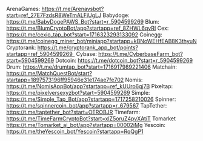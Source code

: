 ArenaGames: https://t.me/Arenavsbot?start=ref_27E7FzdsR8WeTmALFiUgLJ
Babydoge: https://t.me/BabyDogePAWS_Bot?start=r_5904599269
Blum: https://t.me/BlumCryptoBot/app?startapp=ref_8ZHWL6qvRI
Cex: https://t.me/cexio_tap_bot?start=1716323293133092
Coinegg: https://t.me/coinegg_miner_bot/miniapp?startapp=kBNoWEHfEAB8K3thyuN
Cryptorank: https://t.me/cryptorank_app_bot/points?startapp=ref_5904599269_
Cybase: https://t.me/CyberbaseFarm_bot?start=5904599269
Dotcoin: https://t.me/dotcoin_bot?start=r_5904599269
Drum: https://t.me/drumtap_bot?start=1716917989221406
Matchain: https://t.me/MatchQuestBot/start?startapp=1897573196ff95946e31e174ae7fe702
Nomis: https://t.me/NomisAppBot/app?startapp=ref_kUUro6qj7B
Pixeltap: https://t.me/pixelversexyzbot?start=5904599269
Simple: https://t.me/Simple_Tap_Bot/app?startapp=1717258210026
Spinner: https://t.me/spinnercoin_bot/app?startapp=r_679567
TapTether: https://t.me/taptether_bot?start=OEROBJR
Timefarm: https://t.me/TimeFarmCryptoBot?start=xlZ5oruZ4pvXAtiT
Tomarket https://t.me/Tomarket_ai_bot/app?startapp=00002iMg
Yescoin: https://t.me/theYescoin_bot/Yescoin?startapp=RqQgP1
